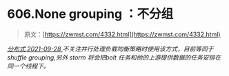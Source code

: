 <!--yml
category: 未分类
date: 0001-01-01 00:00:00
-->

# 606.None grouping ：不分组

> 原文：[https://zwmst.com/4332.html](https://zwmst.com/4332.html)

   [ *分布式* ](https://zwmst.com/%e5%88%86%e5%b8%83%e5%bc%8f)*[ <time datetime="2021-09-28T23:04:23+08:00"> 2021-09-28 </time> ](https://zwmst.com/4332.html)  不关注并行处理负载均衡策略时使用该方式，目前等同于 shuffle grouping,另外 storm 将会把bolt 任务和他的上游提供数据的任务安排在同一个线程下。*